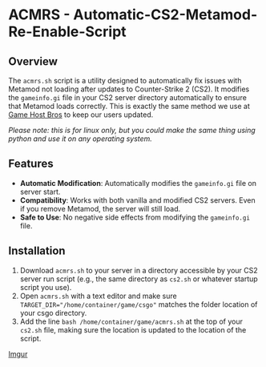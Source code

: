 # ACMRS - Automatic-CS2-Metamod-Re-Enable-Script

## Overview
The `acmrs.sh` script is a utility designed to automatically fix issues with Metamod not loading after updates to Counter-Strike 2 (CS2). It modifies the `gameinfo.gi` file in your CS2 server directory automatically to ensure that Metamod loads correctly. This is exactly the same method we use at [Game Host Bros](https://www.gamehostbros.com/) to keep our users updated. 

*Please note: this is for linux only, but you could make the same thing using python and use it on any operating system.*

## Features
- **Automatic Modification**: Automatically modifies the `gameinfo.gi` file on server start.
- **Compatibility**: Works with both vanilla and modified CS2 servers. Even if you remove Metamod, the server will still load.
- **Safe to Use**: No negative side effects from modifying the `gameinfo.gi` file.

## Installation
1. Download `acmrs.sh` to your server in a directory accessible by your CS2 server run script (e.g., the same directory as `cs2.sh` or whatever startup script you use).
2. Open `acmrs.sh` with a text editor and make sure `TARGET_DIR="/home/container/game/csgo"` matches the folder location of your csgo directory.
3. Add the line `bash /home/container/game/acmrs.sh` at the top of your `cs2.sh` file, making sure the location is updated to the location of the script.

[Imgur](https://imgur.com/837aOfZ)
